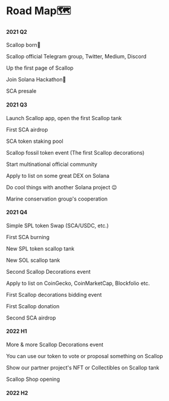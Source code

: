 # Road Map🗺

#### 2021 Q2

Scallop born🎂

Scallop official Telegram group, Twitter, Medium, Discord

Up the first page of Scallop

Join Solana Hackathon🦾

SCA presale

#### 2021 Q3

Launch Scallop app, open the first Scallop tank

First SCA airdrop

SCA token staking pool 

Scallop fossil token event \(The first Scallop decorations\)

Start multinational official community

Apply to list on some great DEX on Solana

Do cool things with another Solana project 😉

Marine conservation group's cooperation

#### 2021 Q4

Simple SPL token Swap  \(SCA/USDC, etc.\)

First SCA burning

New SPL token scallop tank 

New SOL scallop tank 

Second Scallop Decorations event

Apply to list on CoinGecko, CoinMarketCap, Blockfolio etc.

First  Scallop decorations bidding event

First Scallop donation

Second SCA airdrop

#### 2022 H1

More & more Scallop Decorations event

You can use our token to vote or proposal something on Scallop

Show our partner project's NFT or Collectibles on Scallop tank

Scallop Shop opening

#### 2022 H2

